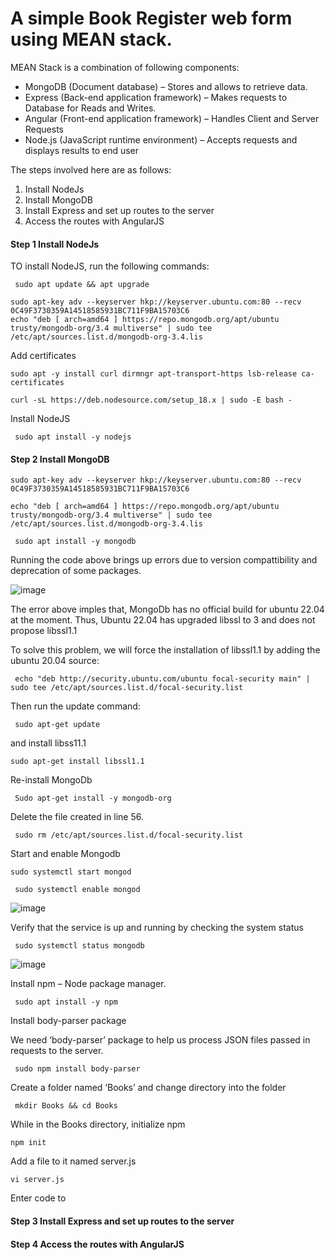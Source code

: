# A simple Book Register web form using MEAN stack.

MEAN Stack is a combination of following components:
- MongoDB (Document database) – Stores and allows to retrieve data.
- Express (Back-end application framework) – Makes requests to Database for Reads and Writes.
- Angular (Front-end application framework) – Handles Client and Server Requests
- Node.js (JavaScript runtime environment) – Accepts requests and displays results to end user

The steps involved here are as follows:
1. Install NodeJs
2. Install MongoDB
3. Install Express and set up routes to the server
4. Access the routes with AngularJS


#### Step 1 Install NodeJs
TO install NodeJS, run the following commands:

` sudo apt update && apt upgrade`

```
sudo apt-key adv --keyserver hkp://keyserver.ubuntu.com:80 --recv 0C49F3730359A14518585931BC711F9BA15703C6
echo "deb [ arch=amd64 ] https://repo.mongodb.org/apt/ubuntu trusty/mongodb-org/3.4 multiverse" | sudo tee /etc/apt/sources.list.d/mongodb-org-3.4.lis

```

Add certificates

```
sudo apt -y install curl dirmngr apt-transport-https lsb-release ca-certificates

curl -sL https://deb.nodesource.com/setup_18.x | sudo -E bash -
```
Install NodeJS

` sudo apt install -y nodejs`

#### Step 2 Install MongoDB

```
sudo apt-key adv --keyserver hkp://keyserver.ubuntu.com:80 --recv 0C49F3730359A14518585931BC711F9BA15703C6

echo "deb [ arch=amd64 ] https://repo.mongodb.org/apt/ubuntu trusty/mongodb-org/3.4 multiverse" | sudo tee /etc/apt/sources.list.d/mongodb-org-3.4.lis
```

` sudo apt install -y mongodb`

Running the code above brings up errors due to version compattibility and deprecation of some packages. 

![image](https://github.com/ettebaDwop/dareyProject4/assets/7973831/e98f3543-9beb-47cf-859b-4b1d20f45e18)

The error above imples that, MongoDb has no official build for ubuntu 22.04 at the moment. Thus, Ubuntu 22.04 has upgraded libssl to 3 and does not propose libssl1.1

To solve this problem, we will force the installation of libssl1.1 by adding the ubuntu 20.04 source:

` echo "deb http://security.ubuntu.com/ubuntu focal-security main" | sudo tee /etc/apt/sources.list.d/focal-security.list`

Then run the update command:

` sudo apt-get update`

and install libss11.1

` sudo apt-get install libssl1.1 `  

Re-install MongoDb

` Sudo apt-get install -y mongodb-org`

Delete the file created in line 56.

` sudo rm /etc/apt/sources.list.d/focal-security.list`

Start and enable  Mongodb

` sudo systemctl start mongod `

` sudo systemctl enable mongod`

![image](https://github.com/ettebaDwop/dareyProject4/assets/7973831/5decc155-50d6-405a-899e-b36be733e472)

Verify that the service is up and running by checking the system status

` sudo systemctl status mongodb`

![image](https://github.com/ettebaDwop/dareyProject4/assets/7973831/60253d29-6afe-4647-a120-6fd6f0f2c945)

Install npm – Node package manager.

` sudo apt install -y npm`

Install body-parser package

We need ‘body-parser’ package to help us process JSON files passed in requests to the server.

` sudo npm install body-parser`



Create a folder named ‘Books’ and change directory into the folder

` mkdir Books && cd Books`

While in the Books directory, initialize npm 

`npm init`

Add a file to it named server.js

`vi server.js`

Enter code to 

#### Step 3 Install Express and set up routes to the server
#### Step 4 Access the routes with AngularJS

